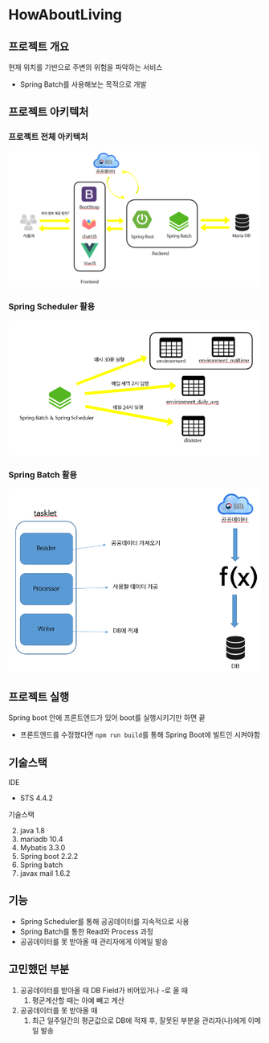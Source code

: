 # HowAboutLiving

## 프로젝트 개요

현재 위치를 기반으로 주변의 위험을 파악하는 서비스

- Spring Batch를 사용해보는 목적으로 개발

## 프로젝트 아키텍처

### 프로젝트 전체 아키텍처

![프로젝트 아키텍처](/img/pjt-arch.PNG)

### Spring Scheduler 활용

![spring-scheduler](/img/spring-scheduler.PNG)

### Spring Batch 활용

![spring-batch](/img/spring-batch.PNG)

## 프로젝트 실행

Spring boot 안에 프론트엔드가 있어 boot를 실행시키기만 하면 끝

- 프론트엔드를 수정했다면 `npm run build`를 통해 Spring Boot에 빌트인 시켜야함

## 기술스택

IDE

- STS 4.4.2

기술스택

2. java 1.8
3. mariadb 10.4
4. Mybatis 3.3.0
5. Spring boot 2.2.2
6. Spring batch
7. javax mail 1.6.2

## 기능

- Spring Scheduler를 통해 공공데이터를 지속적으로 사용
- Spring Batch를 통한 Read와 Process 과정
- 공공데이터를 못 받아올 때 관리자에게 이메일 발송

## 고민했던 부분

1. 공공데이터를 받아올 때 DB Field가 비어있거나 -로 올 때
    1. 평균계산할 때는 아예 빼고 계산
2. 공공데이터를 못 받아올 때
    1. 최근 일주일간의 평균값으로 DB에 적재 후, 잘못된 부분을 관리자(나)에게 이메일 발송